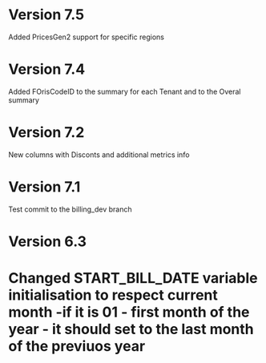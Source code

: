 # Version 7.5
Added PricesGen2 support for specific regions
# Version 7.4
Added FOrisCodeID to the summary for  each Tenant and to the  Overal summary
# Version 7.2
New columns with Disconts and additional metrics info
# Version 7.1
Test commit to the billing_dev branch

# Version 6.3
# Changed START_BILL_DATE variable initialisation to respect current month -if it is 01 - first month of the year - it should set to the last month of the previuos year
